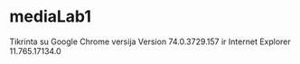 # mediaLab1

Tikrinta su Google Chrome versija Version 74.0.3729.157 ir Internet Explorer 11.765.17134.0
